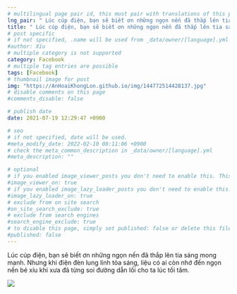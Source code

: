 ```yaml
---
# multilingual page pair id, this must pair with translations of this page. (This name must be unique)
lng_pair: " Lúc cúp điện, bạn sẽ biết ơn những ngọn nến đã thắp lên tia sáng mong manh "
title: " Lúc cúp điện, bạn sẽ biết ơn những ngọn nến đã thắp lên tia sáng mong manh "
# post specific
# if not specified, .name will be used from _data/owner/[language].yml
#author: Xíu
# multiple category is not supported
category: Facebook
# multiple tag entries are possible
tags: [Facebook]
# thumbnail image for post
img: "https://AnHoaiKhongLon.github.io/img/144772514428137.jpg"
# disable comments on this page
#comments_disable: false

# publish date
date: 2021-07-19 12:29:47 +0900

# seo
# if not specified, date will be used.
#meta_modify_date: 2022-02-10 08:11:06 +0900
# check the meta_common_description in _data/owner/[language].yml
#meta_description: ""

# optional
# if you enabled image_viewer_posts you don't need to enable this. This is only if image_viewer_posts = false
#image_viewer_on: true
# if you enabled image_lazy_loader_posts you don't need to enable this. This is only if image_lazy_loader_posts = false
#image_lazy_loader_on: true
# exclude from on site search
#on_site_search_exclude: true
# exclude from search engines
#search_engine_exclude: true
# to disable this page, simply set published: false or delete this file
#published: false
---
```


<!-- outline-start -->

Lúc cúp điện, bạn sẽ biết ơn những ngọn nến đã thắp lên tia sáng mong manh.
Nhưng khi điện đèn lung linh tỏa sáng, liệu có ai còn nhớ đến ngọn nến bé xíu khi xưa đã từng soi đường dẫn lối cho ta lúc tối tăm.

<!-- outline-end -->

<img src= "https://AnHoaiKhongLon.github.io/img/144772514428137.jpg">